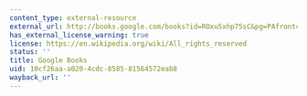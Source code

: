 ```yaml
---
content_type: external-resource
external_url: http://books.google.com/books?id=ROxuSxhp75sC&pg=PAfrontcover
has_external_license_warning: true
license: https://en.wikipedia.org/wiki/All_rights_reserved
status: ''
title: Google Books
uid: 10cf26aa-a020-4cdc-8585-81564572eab8
wayback_url: ''
---
```

